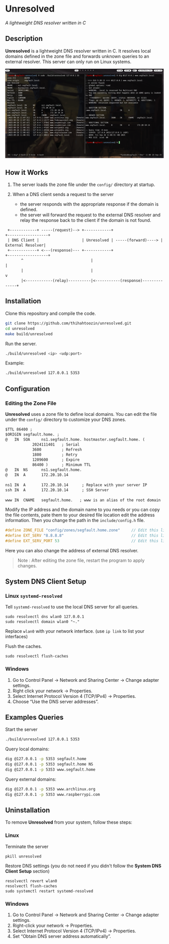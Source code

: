 # Unresolved
*A lightweight DNS resolver written in C*

## Description
**Unresolved** is a lightweight DNS resolver written in C. It  resolves local domains defined in the zone file and forwards unknown queries to an external resolver. This server can only run on Linux systems.

![image](images/unresolved.png)

## How it Works

1. The server loads the zone file under the `config/` directory at startup.

2. When a DNS client sends a request to the server
	- the server responds with the appropriate response if the domain is defined.
	- the server will forward the request to the external DNS resolver and relay the response back to the client if the domain is not found.


```                 
 +------------+ -----(request)--> +------------+                     +------------------+
 | DNS Client |                   | Unresolved | -----(forward)----> | External Resolver|
 +------------+ <---(response)--- +------------+                     +------------------+
       ^                              |                                    |
       |                              |                                    v
       |<------------(relay)----------|<-----------(response)--------------+
```


## Installation
Clone this repository and compile the code.
```bash
git clone https://github.com/thihahtoozin/unresolved.git
cd unresolved
make build/unresolved
```
Run the server.
```bash
./build/unresolved <ip> <udp:port>
```
Example:
```bash
./build/unresolved 127.0.0.1 5353
```

## Configuration
### Editing the Zone File
**Unresolved** uses a zone file to define local domains. You can edit the file under the `config/` directory to customize your DNS zones.

```zone
$TTL 86400 ;
$ORIGIN segfault.home. ;
@   IN  SOA     ns1.segfault.home. hostmaster.segfault.home. (
            2024111401   ; Serial
            3600         ; Refresh
            1800         ; Retry
            1209600      ; Expire
            86400 )      ; Minimum TTL
@   IN  NS      ns1.segfault.home.
@   IN  A       172.20.10.14

ns1 IN  A       172.20.10.14      ; Replace with your server IP
ssh IN	A	    172.20.10.14      ; SSH Server

www IN  CNAME   segfault.home.   ; www is an alias of the root domain

```

Modify the IP address and the domain name to you needs or you can copy the file contents, pate them to your desired file location edit the address information.
Then you change the path in the `include/config.h` file.

```c
#define ZONE_FILE "config/zones/segfault.home.zone"     // Edit this line for changing the zone file path
#define EXT_SERV "8.8.8.8"                              // Edit this line for changing external server IP
#define EXT_SERV_PORT 53                                // Edit this line for changing external server PORT 
```
Here you can also change the address of external DNS resolver.

> Note : After editing the zone file, restart the program to apply changes.

## System DNS Client Setup

### Linux `systemd-resolved`
Tell `systemd-resolved` to use the local DNS server for all queries.
```
sudo resolvectl dns wlan0 127.0.0.1
sudo resolvectl domain wlan0 "~."
```

Replace `wlan0` with your network interface. (use `ip link` to list your interfaces)

Flush the caches.
```
sudo resolvectl flush-caches
```

### Windows
1. Go to Control Panel → Network and Sharing Center → Change adapter settings.
2. Right click your network → Properties.
3. Select Internet Protocol Version 4 (TCP/IPv4) → Properties.
4. Choose “Use the DNS server addresses”.

## Examples Queries

Start the server
```bash
./build/unresolved 127.0.0.1 5353
```

Query local domains:
```bash
dig @127.0.0.1 -p 5353 segfault.home
dig @127.0.0.1 -p 5353 segfault.home NS
dig @127.0.0.1 -p 5353 www.segfault.home
```

Query external domains:
```bash
dig @127.0.0.1 -p 5353 www.archlinux.org
dig @127.0.0.1 -p 5353 www.raspberrypi.com
```



## Uninstallation
To remove **Unresolved** from your system, follow these steps:

### Linux
Terminate the server
```
pkill unresolved
```

Restore DNS settings (you do not need if you didn't follow the **System DNS Client Setup** section)
```
resolvectl revert wlan0
resolvectl flush-caches
sudo systemctl restart systemd-resolved
```

### Windows
1. Go to Control Panel → Network and Sharing Center → Change adapter settings.
2. Right-click your network → Properties.
3. Select Internet Protocol Version 4 (TCP/IPv4) → Properties.
4. Set “Obtain DNS server address automatically”.

